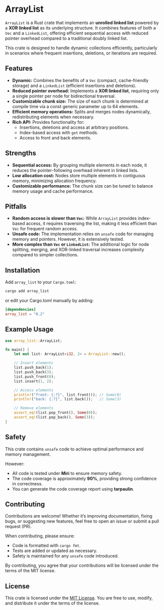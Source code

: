 # ArrayList

`ArrayList` is a Rust crate that implements an **unrolled linked list** powered by a **XOR linked list** as its underlying structure.
It combines features of both a `Vec` and a `LinkedList`, offering efficient sequential access with reduced pointer overhead compared
to a traditional doubly linked list.  

This crate is designed to handle dynamic collections efficiently, particularly in scenarios where frequent insertions, deletions,
or iterations are required.

## Features

- **Dynamic:** Combines the benefits of a `Vec` (compact, cache-friendly storage) and a `LinkedList` (efficient insertions and deletions).
- **Reduced pointer overhead:** Implements a **XOR linked list**, requiring only a single pointer per node for bidirectional traversal.
- **Customizable chunk size:** The size of each chunk is determined at compile time via a const generic parameter up to 64 elements.
- **Efficient memory operations:** Splits and merges nodes dynamically, redistributing elements when necessary.
- **Rich API:** Provides functionality for:
  - Insertions, deletions and access at arbitrary positions.
  - Index-based access with `get` methods.
  - Access to front and back elements.

## Strengths

- **Sequential access:** By grouping multiple elements in each node, it reduces the pointer-following overhead inherent in linked lists.
- **Low allocation cost:** Nodes store multiple elements in contiguous memory, minimizing allocation frequency.
- **Customizable performance:** The chunk size can be tuned to balance memory usage and cache performance.

## Pitfalls

- **Random access is slower than `Vec`:** While `ArrayList` provides index-based access, it requires traversing the list, making it less efficient than `Vec` for frequent random access.
- **Unsafe code:** The implementation relies on `unsafe` code for managing memory and pointers. However, it is extensively tested.
- **More complex than `Vec` or `LinkedList`:** The additional logic for node splitting, merging, and XOR-linked traversal increases complexity compared to simpler collections.

## Installation

Add `array_list` to your `Cargo.toml`:

```bash
cargo add array_list
```

or edit your Cargo.toml manually by adding:

```toml
[dependencies]
array_list = "0.2"
```

## Example Usage

```rust
use array_list::ArrayList;

fn main() {
    let mut list: ArrayList<i32, 2> = ArrayList::new();

    // Insert elements
    list.push_back(1);
    list.push_back(3);
    list.push_front(0);
    list.insert(1, 2);

    // Access elements
    println!("front: {:?}", list.front()); // Some(0)
    println!("back: {:?}", list.back());   // Some(3)

    // Remove elements
    assert_eq!(list.pop_front(), Some(0));
    assert_eq!(list.pop_back(), Some(3));
}
```

## Safety

This crate contains `unsafe` code to achieve optimal performance and memory management.

However:
- All code is tested under **Miri** to ensure memory safety.
- The code coverage is approximately **90%**, providing strong confidence in correctness.
- You can generate the code coverage report using **tarpaulin**.

## Contributing

Contributions are welcome!
Whether it’s improving documentation, fixing bugs, or suggesting new features, feel free to open an issue or submit a pull request (PR).  

When contributing, please ensure:
- Code is formatted with `cargo fmt`.
- Tests are added or updated as necessary.
- Safety is maintained for any `unsafe` code introduced.

By contributing, you agree that your contributions will be licensed under the terms of the MIT license.

## License

This crate is licensed under the [MIT License](LICENSE).
You are free to use, modify, and distribute it under the terms of the license.
